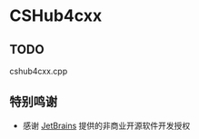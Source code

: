 # CSHub4cxx

## TODO

cshub4cxx.cpp

## 特别鸣谢

- 感谢 [JetBrains](https://www.jetbrains.com/) 提供的非商业开源软件开发授权
